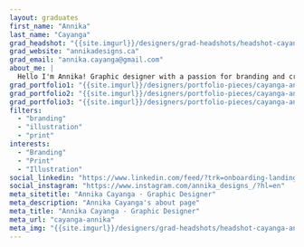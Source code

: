```yaml
---
layout: graduates
first_name: "Annika"
last_name: "Cayanga"
grad_headshot: "{{site.imgurl}}/designers/grad-headshots/headshot-cayanga-annika.jpg"
grad_website: "annikadesigns.ca"
grad_email: "annika.cayanga@gmail.com"
about_me: |
  Hello I'm Annika! Graphic designer with a passion for branding and creating impactful, appealing designs. You can catch me sipping on a good cup of latte or slurping on a delicious bowl of ramen!
grad_portfolio1: "{{site.imgurl}}/designers/portfolio-pieces/cayanga-annika-portfolio1.jpg"
grad_portfolio2: "{{site.imgurl}}/designers/portfolio-pieces/cayanga-annika-portfolio2.jpg"
grad_portfolio3: "{{site.imgurl}}/designers/portfolio-pieces/cayanga-annika-portfolio3.jpg"
filters:
  - "branding"
  - "illustration"
  - "print"
interests:
  - "Branding"
  - "Print"
  - "Illustration"
social_linkedin: "https://www.linkedin.com/feed/?trk=onboarding-landing"
social_instagram: "https://www.instagram.com/annika_designs_/?hl=en"
meta_sitetitle: "Annika Cayanga · Graphic Designer"
meta_description: "Annika Cayanga's about page"
meta_title: "Annika Cayanga · Graphic Designer"
meta_url: "cayanga-annika"
meta_img: "{{site.imgurl}}/designers/grad-headshots/headshot-cayanga-annika.jpg"
---
```

